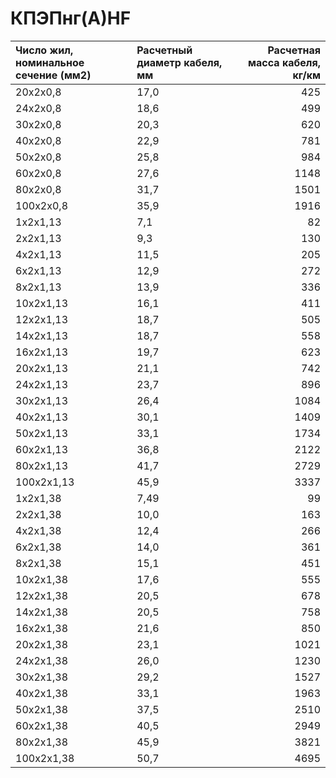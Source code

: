 # КПЭПнг(А)HF

|  Число жил, номинальное сечение (мм2)   | Расчетный диаметр кабеля, мм   |   Расчетная масса кабеля, кг/км |
|:----------------------------------------|:-------------------------------|--------------------------------:|
| 20х2х0,8                                | 17,0                           |                             425 |
| 24х2х0,8                                | 18,6                           |                             499 |
| 30х2х0,8                                | 20,3                           |                             620 |
| 40х2х0,8                                | 22,9                           |                             781 |
| 50х2х0,8                                | 25,8                           |                             984 |
| 60х2х0,8                                | 27,6                           |                            1148 |
| 80х2х0,8                                | 31,7                           |                            1501 |
| 100х2х0,8                               | 35,9                           |                            1916 |
| 1х2х1,13                                | 7,1                            |                              82 |
| 2х2х1,13                                | 9,3                            |                             130 |
| 4х2х1,13                                | 11,5                           |                             205 |
| 6х2х1,13                                | 12,9                           |                             272 |
| 8х2х1,13                                | 13,9                           |                             336 |
| 10х2х1,13                               | 16,1                           |                             411 |
| 12х2х1,13                               | 18,7                           |                             505 |
| 14х2х1,13                               | 18,7                           |                             558 |
| 16х2х1,13                               | 19,7                           |                             623 |
| 20х2х1,13                               | 21,1                           |                             742 |
| 24х2х1,13                               | 23,7                           |                             896 |
| 30х2х1,13                               | 26,4                           |                            1084 |
| 40х2х1,13                               | 30,1                           |                            1409 |
| 50х2х1,13                               | 33,1                           |                            1734 |
| 60х2х1,13                               | 36,8                           |                            2122 |
| 80х2х1,13                               | 41,7                           |                            2729 |
| 100х2х1,13                              | 45,9                           |                            3337 |
| 1х2х1,38                                | 7,49                           |                              99 |
| 2х2х1,38                                | 10,0                           |                             163 |
| 4х2х1,38                                | 12,4                           |                             266 |
| 6х2х1,38                                | 14,0                           |                             361 |
| 8х2х1,38                                | 15,1                           |                             451 |
| 10х2х1,38                               | 17,6                           |                             555 |
| 12х2х1,38                               | 20,5                           |                             678 |
| 14х2х1,38                               | 20,5                           |                             758 |
| 16х2х1,38                               | 21,6                           |                             850 |
| 20х2х1,38                               | 23,1                           |                            1021 |
| 24х2х1,38                               | 26,0                           |                            1230 |
| 30х2х1,38                               | 29,2                           |                            1527 |
| 40х2х1,38                               | 33,1                           |                            1963 |
| 50х2х1,38                               | 37,5                           |                            2510 |
| 60х2х1,38                               | 40,5                           |                            2949 |
| 80х2х1,38                               | 45,9                           |                            3821 |
| 100х2х1,38                              | 50,7                           |                            4695 |